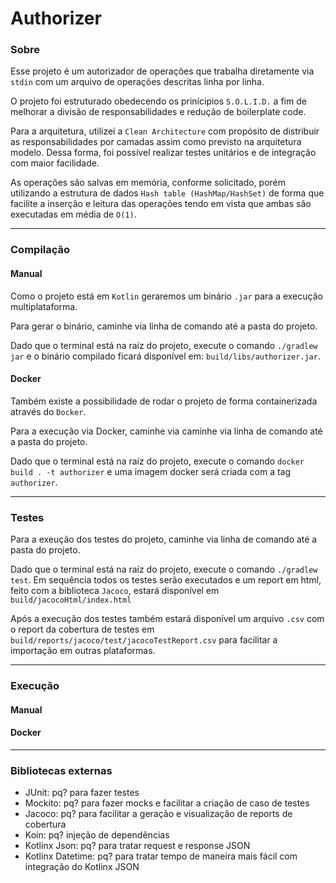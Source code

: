 # Authorizer

### Sobre

Esse projeto é um autorizador de operações que trabalha diretamente via `stdin`
com um arquivo de operações descritas linha por linha.

O projeto foi estruturado obedecendo os prinícipios `S.O.L.I.D.` a fim de melhorar a divisão
de responsabilidades  e redução de boilerplate code.

Para a arquitetura, utilizei a `Clean Architecture` com propósito de distribuir as 
responsabilidades por camadas assim como previsto na arquitetura modelo.
Dessa forma, foi possível realizar testes unitários e de integração com maior facilidade.

As operações são salvas em memória, conforme solicitado, porém utilizando a estrutura de dados `Hash table (HashMap/HashSet)`
de forma que facilite a inserção e leitura das operações tendo em vista que ambas são executadas
em média de `O(1)`.

---

### Compilação
#### Manual
Como o projeto está em `Kotlin` geraremos um binário `.jar` para a execução multiplataforma.

Para gerar o binário, caminhe via linha de comando até a pasta do projeto.

Dado que o terminal está na raíz do projeto, execute o comando `./gradlew jar`
e o binário compilado ficará disponível em: `build/libs/authorizer.jar`.


#### Docker

Também existe a possibilidade de rodar o projeto de forma containerizada
através do `Docker`.

Para a execução via Docker, caminhe via caminhe via linha de comando até a pasta do projeto.

Dado que o terminal está na raíz do projeto, execute o comando `docker build . -t authorizer`
e uma imagem docker será criada com a tag `authorizer`.

---

### Testes
Para a exeução dos testes do projeto, caminhe via linha de comando até a pasta do projeto.

Dado que o terminal está na raíz do projeto, execute o comando `./gradlew test`.
Em sequência todos os testes serão executados e um report em html, feito com a biblioteca `Jacoco`,
estará disponível em `build/jacocoHtml/index.html`

Após a execução dos testes também estará disponível um arquivo `.csv` com o report
da cobertura de testes em `build/reports/jacoco/test/jacocoTestReport.csv` para
facilitar a importação em outras plataformas.

---

### Execução
#### Manual

#### Docker

---

### Bibliotecas externas

- JUnit: pq? para fazer testes
- Mockito: pq? para fazer mocks e facilitar a criação de caso de testes
- Jacoco: pq? para facilitar a geração e visualização de reports de cobertura
- Koin: pq? injeção de dependências
- Kotlinx Json: pq? para tratar request e response JSON
- Kotlinx Datetime: pq? para tratar tempo de maneira mais fácil com integração do Kotlinx JSON
